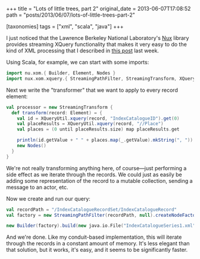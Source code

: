 +++
title = "Lots of little trees, part 2"
original_date = 2013-06-07T17:08:52
path = "posts/2013/06/07/lots-of-little-trees-part-2"

[taxonomies]
tags = ["xml", "scala", "java"]
+++

I just noticed that the Lawrence Berkeley National Laboratory's
[Nux](http://acs.lbl.gov/software/nux/) library provides streaming
XQuery functionality that makes it very easy to do the kind of XML
processing that I described in [this post](https://meta.plasm.us/posts/2013/05/29/lots-of-little-trees/)
last week.

Using Scala, for example, we can start with some imports: 

``` scala
import nu.xom.{ Builder, Element, Nodes }
import nux.xom.xquery.{ StreamingPathFilter, StreamingTransform, XQueryUtil }
```

Next we write the "transformer" that we want to apply to every record element:

``` scala
val processor = new StreamingTransform {
  def transform(record: Element) = {
    val id = XQueryUtil.xquery(record, "IndexCatalogueID").get(0)
    val placeResults = XQueryUtil.xquery(record, "//Place")
    val places = (0 until placeResults.size) map placeResults.get

    println(id.getValue + " " + places.map(_.getValue).mkString(", "))
    new Nodes()
  }
}
```

We're not really transforming anything here, of course—just performing a
side effect as we iterate through the records. We could just as easily
be adding some representation of the record to a mutable collection, sending a message
to an actor, etc.

<!-- more -->

Now we create and run our query:

``` scala
val recordPath = "/IndexCatalogueRecordSet/IndexCatalogueRecord"
val factory = new StreamingPathFilter(recordPath, null).createNodeFactory(null, processor)

new Builder(factory).build(new java.io.File("IndexCatalogueSeries1.xml"))
```

And we're done. Like my conduit-based implementation, this will iterate
through the records in a constant amount of memory. It's less elegant than
that solution, but it works, it's easy, and it seems to be significantly faster.

